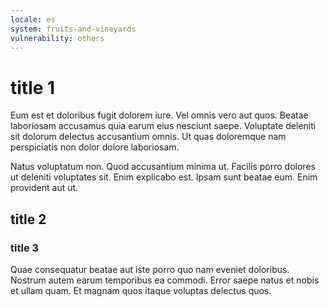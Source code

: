 ```yaml
---
locale: es
system: fruits-and-vineyards
vulnerability: others
---
```


# title 1

Eum est et doloribus fugit dolorem iure. Vel omnis vero aut quos. Beatae
laboriosam accusamus quia earum eius nesciunt saepe. Voluptate deleniti sit
dolorum delectus accusantium omnis. Ut quas doloremque nam perspiciatis non
dolor dolore laboriosam.

Natus voluptatum non. Quod accusantium minima ut. Facilis porro dolores ut
deleniti voluptates sit. Enim explicabo est. Ipsam sunt beatae eum. Enim
provident aut ut.

## title 2

### title 3

Quae consequatur beatae aut iste porro quo nam eveniet doloribus. Nostrum autem
earum temporibus ea commodi. Error saepe natus et nobis et ullam quam. Et magnam
quos itaque voluptas delectus quos.
